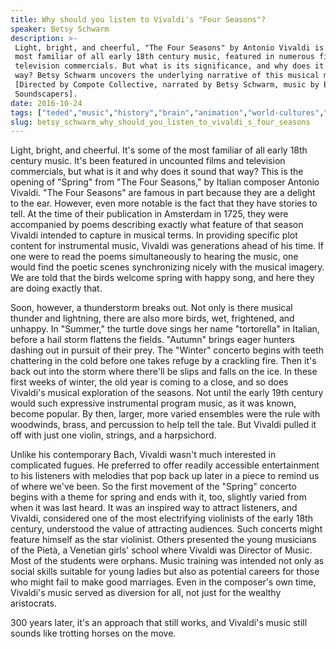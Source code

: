 ```yaml
---
title: Why should you listen to Vivaldi's "Four Seasons"?
speaker: Betsy Schwarm
description: >-
 Light, bright, and cheerful, "The Four Seasons" by Antonio Vivaldi is some of the
 most familiar of all early 18th century music, featured in numerous films and
 television commercials. But what is its significance, and why does it sound that
 way? Betsy Schwarm uncovers the underlying narrative of this musical masterpiece.
 [Directed by Compote Collective, narrated by Betsy Schwarm, music by Big Banda
 Soundscapers].
date: 2016-10-24
tags: ["teded","music","history","brain","animation","world-cultures","culture"]
slug: betsy_schwarm_why_should_you_listen_to_vivaldi_s_four_seasons
---
```


Light, bright, and cheerful. It's some of the most familiar of all early 18th century
music. It's been featured in uncounted films and television commercials, but what is it 
and why does it sound that way? This is the opening of "Spring" from "The Four Seasons," by
Italian composer Antonio Vivaldi. "The Four Seasons" are famous in part because they are a
delight to the ear. However, even more notable is the fact that they have stories to
tell. At the time of their publication in Amsterdam in 1725, they were accompanied by
poems describing exactly what feature of that season Vivaldi intended to capture in
musical terms. In providing specific plot content for instrumental music, Vivaldi was
generations ahead of his time. If one were to read the poems simultaneously to hearing the
music, one would find the poetic scenes synchronizing nicely with the musical imagery. We
are told that the birds welcome spring with happy song, and here they are doing exactly
that.

Soon, however, a thunderstorm breaks out. Not only is there musical thunder and
lightning, there are also more birds, wet, frightened, and unhappy. In "Summer," the turtle
dove sings her name "tortorella" in Italian, before a hail storm flattens the fields.
"Autumn" brings eager hunters dashing out in pursuit of their prey. The "Winter" concerto
begins with teeth chattering in the cold before one takes refuge by a crackling fire. Then
it's back out into the storm where there'll be slips and falls on the ice. In these first
weeks of winter, the old year is coming to a close, and so does Vivaldi's musical
exploration of the seasons. Not until the early 19th century would such expressive
instrumental program music, as it was known, become popular. By then, larger, more varied
ensembles were the rule with woodwinds, brass, and percussion to help tell the tale. But
Vivaldi pulled it off with just one violin, strings, and a harpsichord.

Unlike his contemporary Bach, Vivaldi wasn't much interested in complicated fugues. He
preferred to offer readily accessible entertainment to his listeners with melodies that
pop back up later in a piece to remind us of where we've been. So the first movement of
the "Spring" concerto begins with a theme for spring and ends with it, too, slightly
varied from when it was last heard. It was an inspired way to attract listeners, and
Vivaldi, considered one of the most electrifying violinists of the early 18th century,
understood the value of attracting audiences. Such concerts might feature himself as the
star violinist. Others presented the young musicians of the Pietà, a Venetian girls'
school where Vivaldi was Director of Music. Most of the students were orphans. Music
training was intended not only as social skills suitable for young ladies but also as
potential careers for those who might fail to make good marriages. Even in the composer's
own time, Vivaldi's music served as diversion for all, not just for the wealthy
aristocrats.

300 years later, it's an approach that still works, and Vivaldi's music still sounds like
trotting horses on the move.

<!--
ad_duration=0
event="TED-Ed"
external_start_time=0
intro_duration=0
is_subtitle_required="False"
is_talk_featured="False"
language="en"
language_swap="False"
native_language="en"
number_of_related_talks=6
number_of_speakers=1
number_of_subtitled_videos=0
number_of_tags=7
number_of_talk_download_languages=33
number_of_talk_more_resources=0
number_of_talk_recommendations=0
number_of_talks_take_actions=0
post_ad_duration=0
published_timestamp="2017-09-07 20:29:09"
recording_date="2016-10-24"
speaker_is_published=0
speaker_name="Betsy Schwarm"
talk_name="Why should you listen to Vivaldi's \"Four Seasons\"?"
talks_tags=["teded","music","history","brain","animation","world-cultures","culture"]
url_webpage="https://www.ted.com/talks/betsy_schwarm_why_should_you_listen_to_vivaldi_s_four_seasons"
video_type_name="TED-Ed Original"
-->